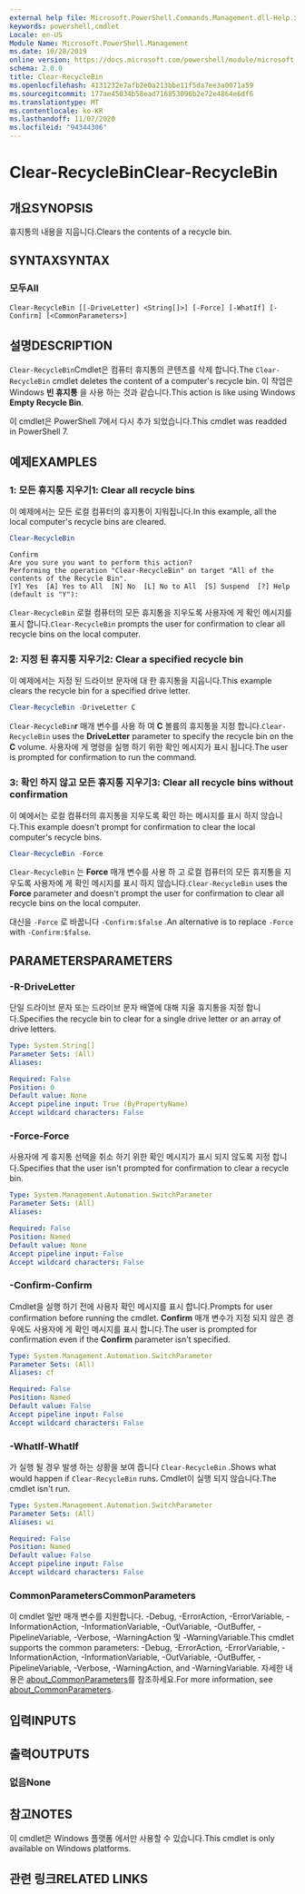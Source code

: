 ```yaml
---
external help file: Microsoft.PowerShell.Commands.Management.dll-Help.xml
keywords: powershell,cmdlet
Locale: en-US
Module Name: Microsoft.PowerShell.Management
ms.date: 10/28/2019
online version: https://docs.microsoft.com/powershell/module/microsoft.powershell.management/clear-recyclebin?view=powershell-7&WT.mc_id=ps-gethelp
schema: 2.0.0
title: Clear-RecycleBin
ms.openlocfilehash: 4131232e7afb2e0a213bbe11f5da7ee3a0071a59
ms.sourcegitcommit: 177ae45034b58ead716853096b2e72e4864e6df6
ms.translationtype: MT
ms.contentlocale: ko-KR
ms.lasthandoff: 11/07/2020
ms.locfileid: "94344306"
---
```

# <span data-ttu-id="a806f-103">Clear-RecycleBin</span><span class="sxs-lookup"><span data-stu-id="a806f-103">Clear-RecycleBin</span></span>

## <span data-ttu-id="a806f-104">개요</span><span class="sxs-lookup"><span data-stu-id="a806f-104">SYNOPSIS</span></span>
<span data-ttu-id="a806f-105">휴지통의 내용을 지웁니다.</span><span class="sxs-lookup"><span data-stu-id="a806f-105">Clears the contents of a recycle bin.</span></span>

## <span data-ttu-id="a806f-106">SYNTAX</span><span class="sxs-lookup"><span data-stu-id="a806f-106">SYNTAX</span></span>

### <span data-ttu-id="a806f-107">모두</span><span class="sxs-lookup"><span data-stu-id="a806f-107">All</span></span>

```
Clear-RecycleBin [[-DriveLetter] <String[]>] [-Force] [-WhatIf] [-Confirm] [<CommonParameters>]
```

## <span data-ttu-id="a806f-108">설명</span><span class="sxs-lookup"><span data-stu-id="a806f-108">DESCRIPTION</span></span>

<span data-ttu-id="a806f-109">`Clear-RecycleBin`Cmdlet은 컴퓨터 휴지통의 콘텐츠를 삭제 합니다.</span><span class="sxs-lookup"><span data-stu-id="a806f-109">The `Clear-RecycleBin` cmdlet deletes the content of a computer's recycle bin.</span></span> <span data-ttu-id="a806f-110">이 작업은 Windows **빈 휴지통** 을 사용 하는 것과 같습니다.</span><span class="sxs-lookup"><span data-stu-id="a806f-110">This action is like using Windows **Empty Recycle Bin**.</span></span>

<span data-ttu-id="a806f-111">이 cmdlet은 PowerShell 7에서 다시 추가 되었습니다.</span><span class="sxs-lookup"><span data-stu-id="a806f-111">This cmdlet was readded in PowerShell 7.</span></span>

## <span data-ttu-id="a806f-112">예제</span><span class="sxs-lookup"><span data-stu-id="a806f-112">EXAMPLES</span></span>

### <span data-ttu-id="a806f-113">1: 모든 휴지통 지우기</span><span class="sxs-lookup"><span data-stu-id="a806f-113">1: Clear all recycle bins</span></span>

<span data-ttu-id="a806f-114">이 예제에서는 모든 로컬 컴퓨터의 휴지통이 지워집니다.</span><span class="sxs-lookup"><span data-stu-id="a806f-114">In this example, all the local computer's recycle bins are cleared.</span></span>

```powershell
Clear-RecycleBin
```

```Output
Confirm
Are you sure you want to perform this action?
Performing the operation "Clear-RecycleBin" on target "All of the contents of the Recycle Bin".
[Y] Yes  [A] Yes to All  [N] No  [L] No to All  [S] Suspend  [?] Help (default is "Y"):
```

<span data-ttu-id="a806f-115">`Clear-RecycleBin` 로컬 컴퓨터의 모든 휴지통을 지우도록 사용자에 게 확인 메시지를 표시 합니다.</span><span class="sxs-lookup"><span data-stu-id="a806f-115">`Clear-RecycleBin` prompts the user for confirmation to clear all recycle bins on the local computer.</span></span>

### <span data-ttu-id="a806f-116">2: 지정 된 휴지통 지우기</span><span class="sxs-lookup"><span data-stu-id="a806f-116">2: Clear a specified recycle bin</span></span>

<span data-ttu-id="a806f-117">이 예제에서는 지정 된 드라이브 문자에 대 한 휴지통을 지웁니다.</span><span class="sxs-lookup"><span data-stu-id="a806f-117">This example clears the recycle bin for a specified drive letter.</span></span>

```powershell
Clear-RecycleBin -DriveLetter C
```

<span data-ttu-id="a806f-118">`Clear-RecycleBin`**r** 매개 변수를 사용 하 여 **C** 볼륨의 휴지통을 지정 합니다.</span><span class="sxs-lookup"><span data-stu-id="a806f-118">`Clear-RecycleBin` uses the **DriveLetter** parameter to specify the recycle bin on the **C** volume.</span></span> <span data-ttu-id="a806f-119">사용자에 게 명령을 실행 하기 위한 확인 메시지가 표시 됩니다.</span><span class="sxs-lookup"><span data-stu-id="a806f-119">The user is prompted for confirmation to run the command.</span></span>

### <span data-ttu-id="a806f-120">3: 확인 하지 않고 모든 휴지통 지우기</span><span class="sxs-lookup"><span data-stu-id="a806f-120">3: Clear all recycle bins without confirmation</span></span>

<span data-ttu-id="a806f-121">이 예에서는 로컬 컴퓨터의 휴지통을 지우도록 확인 하는 메시지를 표시 하지 않습니다.</span><span class="sxs-lookup"><span data-stu-id="a806f-121">This example doesn't prompt for confirmation to clear the local computer's recycle bins.</span></span>

```powershell
Clear-RecycleBin -Force
```

<span data-ttu-id="a806f-122">`Clear-RecycleBin` 는 **Force** 매개 변수를 사용 하 고 로컬 컴퓨터의 모든 휴지통을 지우도록 사용자에 게 확인 메시지를 표시 하지 않습니다.</span><span class="sxs-lookup"><span data-stu-id="a806f-122">`Clear-RecycleBin` uses the **Force** parameter and doesn't prompt the user for confirmation to clear all recycle bins on the local computer.</span></span>

<span data-ttu-id="a806f-123">대신을 `-Force` 로 바꿉니다 `-Confirm:$false` .</span><span class="sxs-lookup"><span data-stu-id="a806f-123">An alternative is to replace `-Force` with `-Confirm:$false`.</span></span>

## <span data-ttu-id="a806f-124">PARAMETERS</span><span class="sxs-lookup"><span data-stu-id="a806f-124">PARAMETERS</span></span>

### <span data-ttu-id="a806f-125">-R</span><span class="sxs-lookup"><span data-stu-id="a806f-125">-DriveLetter</span></span>

<span data-ttu-id="a806f-126">단일 드라이브 문자 또는 드라이브 문자 배열에 대해 지울 휴지통을 지정 합니다.</span><span class="sxs-lookup"><span data-stu-id="a806f-126">Specifies the recycle bin to clear for a single drive letter or an array of drive letters.</span></span>

```yaml
Type: System.String[]
Parameter Sets: (All)
Aliases:

Required: False
Position: 0
Default value: None
Accept pipeline input: True (ByPropertyName)
Accept wildcard characters: False
```

### <span data-ttu-id="a806f-127">-Force</span><span class="sxs-lookup"><span data-stu-id="a806f-127">-Force</span></span>

<span data-ttu-id="a806f-128">사용자에 게 휴지통 선택을 취소 하기 위한 확인 메시지가 표시 되지 않도록 지정 합니다.</span><span class="sxs-lookup"><span data-stu-id="a806f-128">Specifies that the user isn't prompted for confirmation to clear a recycle bin.</span></span>

```yaml
Type: System.Management.Automation.SwitchParameter
Parameter Sets: (All)
Aliases:

Required: False
Position: Named
Default value: None
Accept pipeline input: False
Accept wildcard characters: False
```

### <span data-ttu-id="a806f-129">-Confirm</span><span class="sxs-lookup"><span data-stu-id="a806f-129">-Confirm</span></span>

<span data-ttu-id="a806f-130">Cmdlet을 실행 하기 전에 사용자 확인 메시지를 표시 합니다.</span><span class="sxs-lookup"><span data-stu-id="a806f-130">Prompts for user confirmation before running the cmdlet.</span></span> <span data-ttu-id="a806f-131">**Confirm** 매개 변수가 지정 되지 않은 경우에도 사용자에 게 확인 메시지를 표시 합니다.</span><span class="sxs-lookup"><span data-stu-id="a806f-131">The user is prompted for confirmation even if the **Confirm** parameter isn't specified.</span></span>

```yaml
Type: System.Management.Automation.SwitchParameter
Parameter Sets: (All)
Aliases: cf

Required: False
Position: Named
Default value: False
Accept pipeline input: False
Accept wildcard characters: False
```

### <span data-ttu-id="a806f-132">-WhatIf</span><span class="sxs-lookup"><span data-stu-id="a806f-132">-WhatIf</span></span>

<span data-ttu-id="a806f-133">가 실행 될 경우 발생 하는 상황을 보여 줍니다 `Clear-RecycleBin` .</span><span class="sxs-lookup"><span data-stu-id="a806f-133">Shows what would happen if `Clear-RecycleBin` runs.</span></span> <span data-ttu-id="a806f-134">Cmdlet이 실행 되지 않습니다.</span><span class="sxs-lookup"><span data-stu-id="a806f-134">The cmdlet isn't run.</span></span>

```yaml
Type: System.Management.Automation.SwitchParameter
Parameter Sets: (All)
Aliases: wi

Required: False
Position: Named
Default value: False
Accept pipeline input: False
Accept wildcard characters: False
```

### <span data-ttu-id="a806f-135">CommonParameters</span><span class="sxs-lookup"><span data-stu-id="a806f-135">CommonParameters</span></span>

<span data-ttu-id="a806f-136">이 cmdlet 일반 매개 변수를 지원합니다. -Debug, -ErrorAction, -ErrorVariable, -InformationAction, -InformationVariable, -OutVariable, -OutBuffer, -PipelineVariable, -Verbose, -WarningAction 및 -WarningVariable.</span><span class="sxs-lookup"><span data-stu-id="a806f-136">This cmdlet supports the common parameters: -Debug, -ErrorAction, -ErrorVariable, -InformationAction, -InformationVariable, -OutVariable, -OutBuffer, -PipelineVariable, -Verbose, -WarningAction, and -WarningVariable.</span></span> <span data-ttu-id="a806f-137">자세한 내용은 [about_CommonParameters](https://go.microsoft.com/fwlink/?LinkID=113216)를 참조하세요.</span><span class="sxs-lookup"><span data-stu-id="a806f-137">For more information, see [about_CommonParameters](https://go.microsoft.com/fwlink/?LinkID=113216).</span></span>

## <span data-ttu-id="a806f-138">입력</span><span class="sxs-lookup"><span data-stu-id="a806f-138">INPUTS</span></span>

## <span data-ttu-id="a806f-139">출력</span><span class="sxs-lookup"><span data-stu-id="a806f-139">OUTPUTS</span></span>

### <span data-ttu-id="a806f-140">없음</span><span class="sxs-lookup"><span data-stu-id="a806f-140">None</span></span>

## <span data-ttu-id="a806f-141">참고</span><span class="sxs-lookup"><span data-stu-id="a806f-141">NOTES</span></span>

<span data-ttu-id="a806f-142">이 cmdlet은 Windows 플랫폼 에서만 사용할 수 있습니다.</span><span class="sxs-lookup"><span data-stu-id="a806f-142">This cmdlet is only available on Windows platforms.</span></span>

## <span data-ttu-id="a806f-143">관련 링크</span><span class="sxs-lookup"><span data-stu-id="a806f-143">RELATED LINKS</span></span>
